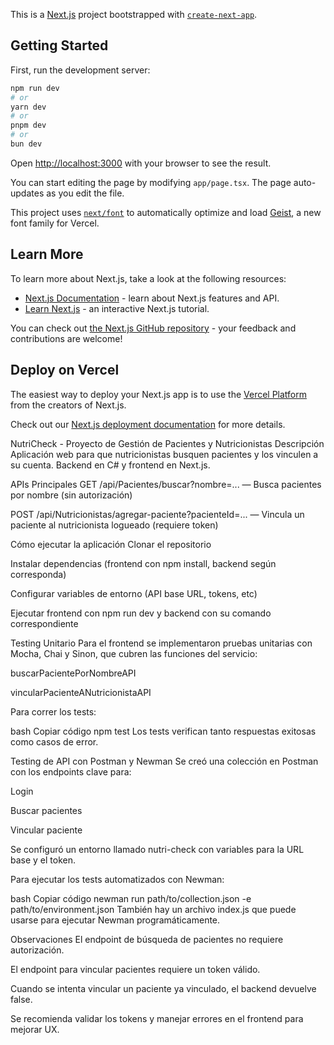 This is a [Next.js](https://nextjs.org) project bootstrapped with [`create-next-app`](https://nextjs.org/docs/app/api-reference/cli/create-next-app).

## Getting Started

First, run the development server:

```bash
npm run dev
# or
yarn dev
# or
pnpm dev
# or
bun dev
```

Open [http://localhost:3000](http://localhost:3000) with your browser to see the result.

You can start editing the page by modifying `app/page.tsx`. The page auto-updates as you edit the file.

This project uses [`next/font`](https://nextjs.org/docs/app/building-your-application/optimizing/fonts) to automatically optimize and load [Geist](https://vercel.com/font), a new font family for Vercel.

## Learn More

To learn more about Next.js, take a look at the following resources:

- [Next.js Documentation](https://nextjs.org/docs) - learn about Next.js features and API.
- [Learn Next.js](https://nextjs.org/learn) - an interactive Next.js tutorial.

You can check out [the Next.js GitHub repository](https://github.com/vercel/next.js) - your feedback and contributions are welcome!

## Deploy on Vercel

The easiest way to deploy your Next.js app is to use the [Vercel Platform](https://vercel.com/new?utm_medium=default-template&filter=next.js&utm_source=create-next-app&utm_campaign=create-next-app-readme) from the creators of Next.js.

Check out our [Next.js deployment documentation](https://nextjs.org/docs/app/building-your-application/deploying) for more details.

NutriCheck - Proyecto de Gestión de Pacientes y Nutricionistas
Descripción
Aplicación web para que nutricionistas busquen pacientes y los vinculen a su cuenta. Backend en C# y frontend en Next.js.

APIs Principales
GET /api/Pacientes/buscar?nombre=... — Busca pacientes por nombre (sin autorización)

POST /api/Nutricionistas/agregar-paciente?pacienteId=... — Vincula un paciente al nutricionista logueado (requiere token)

Cómo ejecutar la aplicación
Clonar el repositorio

Instalar dependencias (frontend con npm install, backend según corresponda)

Configurar variables de entorno (API base URL, tokens, etc)

Ejecutar frontend con npm run dev y backend con su comando correspondiente

Testing Unitario
Para el frontend se implementaron pruebas unitarias con Mocha, Chai y Sinon, que cubren las funciones del servicio:



buscarPacientePorNombreAPI



vincularPacienteANutricionistaAPI

Para correr los tests:

bash
Copiar código
npm test
Los tests verifican tanto respuestas exitosas como casos de error.

Testing de API con Postman y Newman
Se creó una colección en Postman con los endpoints clave para:

Login

Buscar pacientes

Vincular paciente

Se configuró un entorno llamado nutri-check con variables para la URL base y el token.

Para ejecutar los tests automatizados con Newman:

bash
Copiar código
newman run path/to/collection.json -e path/to/environment.json
También hay un archivo index.js que puede usarse para ejecutar Newman programáticamente.

Observaciones
El endpoint de búsqueda de pacientes no requiere autorización.

El endpoint para vincular pacientes requiere un token válido.

Cuando se intenta vincular un paciente ya vinculado, el backend devuelve false.

Se recomienda validar los tokens y manejar errores en el frontend para mejorar UX.


